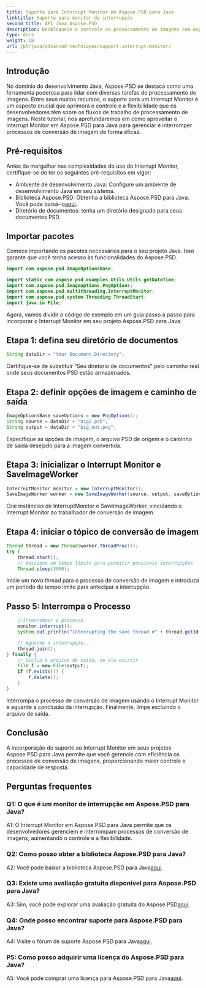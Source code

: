```yaml
---
title: Suporte para Interrupt Monitor em Aspose.PSD para Java
linktitle: Suporte para monitor de interrupção
second_title: API Java Aspose.PSD
description: Desbloqueie o controle no processamento de imagens com Aspose.PSD para Java. Aprenda a interromper processos para fluxos de trabalho flexíveis.
type: docs
weight: 18
url: /pt/java/advanced-techniques/support-interrupt-monitor/
---
```

## Introdução

No domínio do desenvolvimento Java, Aspose.PSD se destaca como uma ferramenta poderosa para lidar com diversas tarefas de processamento de imagens. Entre seus muitos recursos, o suporte para um Interrupt Monitor é um aspecto crucial que aprimora o controle e a flexibilidade que os desenvolvedores têm sobre os fluxos de trabalho de processamento de imagens. Neste tutorial, nos aprofundaremos em como aproveitar o Interrupt Monitor em Aspose.PSD para Java para gerenciar e interromper processos de conversão de imagem de forma eficaz.

## Pré-requisitos

Antes de mergulhar nas complexidades do uso do Interrupt Monitor, certifique-se de ter os seguintes pré-requisitos em vigor:

- Ambiente de desenvolvimento Java: Configure um ambiente de desenvolvimento Java em seu sistema.
-  Biblioteca Aspose.PSD: Obtenha a biblioteca Aspose.PSD para Java. Você pode baixá-lo[aqui](https://releases.aspose.com/psd/java/).
- Diretório de documentos: tenha um diretório designado para seus documentos PSD.

## Importar pacotes

Comece importando os pacotes necessários para o seu projeto Java. Isso garante que você tenha acesso às funcionalidades do Aspose.PSD.

```java
import com.aspose.psd.ImageOptionsBase;

import static com.aspose.psd.examples.Utils.Utils.getDateTime;
import com.aspose.psd.imageoptions.PngOptions;
import com.aspose.psd.multithreading.InterruptMonitor;
import com.aspose.psd.system.Threading.ThreadStart;
import java.io.File;
```

Agora, vamos dividir o código de exemplo em um guia passo a passo para incorporar o Interrupt Monitor em seu projeto Aspose.PSD para Java.

## Etapa 1: defina seu diretório de documentos

```java
String dataDir = "Your Document Directory";
```

Certifique-se de substituir “Seu diretório de documentos” pelo caminho real onde seus documentos PSD estão armazenados.

## Etapa 2: definir opções de imagem e caminho de saída

```java
ImageOptionsBase saveOptions = new PngOptions();
String source = dataDir + "big2.psb";
String output = dataDir + "big_out.png";
```

Especifique as opções de imagem, o arquivo PSD de origem e o caminho de saída desejado para a imagem convertida.

## Etapa 3: inicializar o Interrupt Monitor e SaveImageWorker

```java
InterruptMonitor monitor = new InterruptMonitor();
SaveImageWorker worker = new SaveImageWorker(source, output, saveOptions, monitor);
```

Crie instâncias de InterruptMonitor e SaveImageWorker, vinculando o Interrupt Monitor ao trabalhador de conversão de imagem.

## Etapa 4: iniciar o tópico de conversão de imagem

```java
Thread thread = new Thread(worker.ThreadProc());
try {
    thread.start();
    // Adicione um tempo limite para permitir possíveis interrupções
    Thread.sleep(3000);
```

Inicie um novo thread para o processo de conversão de imagem e introduza um período de tempo limite para antecipar a interrupção.

## Passo 5: Interrompa o Processo

```java
    //Interromper o processo
    monitor.interrupt();
    System.out.println("Interrupting the save thread #" + thread.getId() + " at " + getDateTime().toString());

    // Aguarde a interrupção...
    thread.join();
} finally {
    // Exclua o arquivo de saída, se ele existir
    File f = new File(output);
    if (f.exists()) {
        f.delete();
    }
}
```

Interrompa o processo de conversão de imagem usando o Interrupt Monitor e aguarde a conclusão da interrupção. Finalmente, limpe excluindo o arquivo de saída.

## Conclusão

A incorporação do suporte ao Interrupt Monitor em seus projetos Aspose.PSD para Java permite que você gerencie com eficiência os processos de conversão de imagens, proporcionando maior controle e capacidade de resposta.

## Perguntas frequentes

### Q1: O que é um monitor de interrupção em Aspose.PSD para Java?

A1: O Interrupt Monitor em Aspose.PSD para Java permite que os desenvolvedores gerenciem e interrompam processos de conversão de imagens, aumentando o controle e a flexibilidade.

### Q2: Como posso obter a biblioteca Aspose.PSD para Java?

 A2: Você pode baixar a biblioteca Aspose.PSD para Java[aqui](https://releases.aspose.com/psd/java/).

### Q3: Existe uma avaliação gratuita disponível para Aspose.PSD para Java?

 A3: Sim, você pode explorar uma avaliação gratuita do Aspose.PSD[aqui](https://releases.aspose.com/).

### Q4: Onde posso encontrar suporte para Aspose.PSD para Java?

 A4: Visite o fórum de suporte Aspose.PSD para Java[aqui](https://forum.aspose.com/c/psd/34).

### P5: Como posso adquirir uma licença do Aspose.PSD para Java?

A5: Você pode comprar uma licença para Aspose.PSD para Java[aqui](https://purchase.aspose.com/buy).